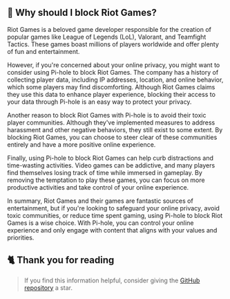 <!-- [[> SEO
###### Title: Why should I block Riot Games?
###### Description: 
###### Tags: 
###### Canonical: /viewer/info/Why_should_I_block_Riot_Games
]]> -->

## 🤔 Why should I block Riot Games?
Riot Games is a beloved game developer responsible for the creation of popular games like League of Legends (LoL), Valorant, and Teamfight Tactics.
These games boast millions of players worldwide and offer plenty of fun and entertainment.

However, if you're concerned about your online privacy, you might want to consider using Pi-hole to block Riot Games.
The company has a history of collecting player data, including IP addresses, location, and online behavior, which some players may find discomforting.
Although Riot Games claims they use this data to enhance player experience, blocking their access to your data through Pi-hole is an easy way to protect your privacy.

Another reason to block Riot Games with Pi-hole is to avoid their toxic player communities.
Although they've implemented measures to address harassment and other negative behaviors, they still exist to some extent.
By blocking Riot Games, you can choose to steer clear of these communities entirely and have a more positive online experience.

Finally, using Pi-hole to block Riot Games can help curb distractions and time-wasting activities.
Video games can be addictive, and many players find themselves losing track of time while immersed in gameplay.
By removing the temptation to play these games, you can focus on more productive activities and take control of your online experience.

In summary, Riot Games and their games are fantastic sources of entertainment, but if you're looking to safeguard your online privacy, avoid toxic communities, or reduce time spent gaming, using Pi-hole to block Riot Games is a wise choice.
With Pi-hole, you can control your online experience and only engage with content that aligns with your values and priorities.

## 🐈 Thank you for reading
> If you find this information helpful, consider giving the [GitHub repository](https://github.com/sefinek24/Sefinek-Blocklist-Collection) a star.